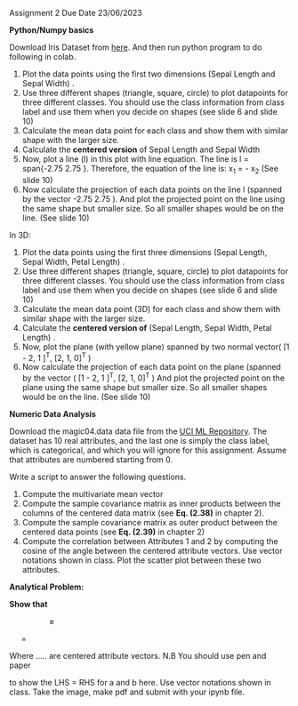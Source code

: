 ﻿Assignment 2		Due Date 23/06/2023

**Python/Numpy basics**

Download Iris Dataset from [here](https://archive.ics.uci.edu/ml/datasets/iris).  And then run python program to do following in colab.

1. Plot the data points using the first two dimensions (Sepal Length and Sepal Width) .
1. Use three different shapes (triangle, square, circle) to plot datapoints  for three different classes. You should use the class information from class label and use them when you decide on shapes (see slide 6 and slide 10)
1. Calculate the mean data point for each class and show them with similar shape with the larger size.
1. Calculate the **centered version** of Sepal Length and Sepal Width
1. Now, plot a line (l) in this plot with line equation. The line is l  = span{-2.75 2.75 }. Therefore, the equation of the line is:  x<sub>1</sub> = - x<sub>2</sub>  (See slide 10)
1. Now calculate the projection of each data points on the line l (spanned by the vector -2.75 2.75 ). And plot the projected point on the line using the same shape but smaller size. So all smaller shapes would be on the line. (See slide 10)

In 3D:

1. Plot the data points using the first three dimensions (Sepal Length, Sepal Width, Petal Length) .
1. Use three different shapes (triangle, square, circle) to plot datapoints  for three different classes. You should use the class information from class label and use them when you decide on shapes (see slide 6 and slide 10)
1. Calculate the mean data point (3D) for each class and show them with similar shape with the larger size.
1. Calculate the **centered version of**   (Sepal Length, Sepal Width, Petal Length) .
1. Now, plot the plane (with yellow plane) spanned by two normal vector( [1 - 2,  1 ]<sup>T</sup>, [2, 1, 0]<sup>T</sup> ) 
1. Now calculate the projection of each data point on the plane  (spanned by the vector ( [1 - 2,  1 ]<sup>T</sup>, [2, 1, 0]<sup>T</sup> ) And plot the projected point on the plane  using the same shape but smaller size. So all smaller shapes would be on the line. (See slide 10)

**Numeric Data Analysis**

Download the magic04.data data file from the [UCI ML Repository](https://archive.ics.uci.edu/ml/datasets/MAGIC+Gamma+Telescope). The dataset has 10 real attributes, and the last one is simply the class label, which is categorical, and which you will ignore for this assignment. Assume that attributes are numbered starting from 0.

Write a script to answer the following questions.

1. Compute the multivariate mean vector
1. Compute the sample covariance matrix as inner products between the columns of the centered data matrix (see **Eq. (2.38)** in chapter 2).
1. Compute the sample covariance matrix as outer product between the centered data points (see **Eq. (2.39)** in chapter 2)
1. Compute the correlation between Attributes 1 and 2 by computing the cosine of the angle between the centered attribute vectors. Use vector notations shown in class. Plot the scatter plot between these two attributes.

**Analytical Problem:**


**Show that** 

`          `**=** 



	



`	`=  


<a name="_heading=h.gjdgxs"></a>Where  …..</sub>                are centered attribute vectors. N.B You should use pen and paper 

to show the LHS = RHS for a and b here. Use vector notations shown in class. Take the image, make pdf and submit with your ipynb file.
